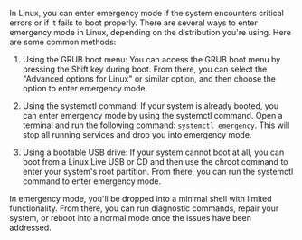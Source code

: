 In Linux, you can enter emergency mode if the system encounters critical errors or if it fails to boot properly. There are several ways to enter emergency mode in Linux, depending on the distribution you're using. Here are some common methods:

1. Using the GRUB boot menu: You can access the GRUB boot menu by pressing the Shift key during boot. From there, you can select the "Advanced options for Linux" or similar option, and then choose the option to enter emergency mode.

2. Using the systemctl command: If your system is already booted, you can enter emergency mode by using the systemctl command. Open a terminal and run the following command: `systemctl emergency`. This will stop all running services and drop you into emergency mode.

3. Using a bootable USB drive: If your system cannot boot at all, you can boot from a Linux Live USB or CD and then use the chroot command to enter your system's root partition. From there, you can run the systemctl command to enter emergency mode.

In emergency mode, you'll be dropped into a minimal shell with limited functionality. From there, you can run diagnostic commands, repair your system, or reboot into a normal mode once the issues have been addressed.
